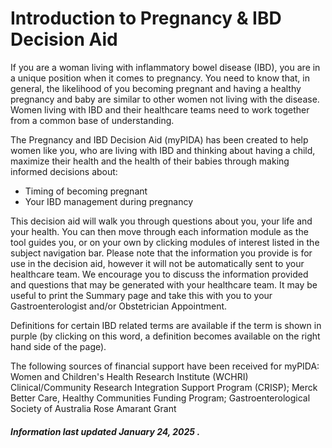 <h1>Introduction to Pregnancy & IBD Decision Aid</h1>

If you are a woman living with inflammatory bowel disease (IBD), you are in a unique position when it comes to pregnancy. 
You need to know that, in general, the likelihood of you becoming pregnant and having a healthy pregnancy and baby are similar to other women not living with the disease. 
Women living with IBD and their healthcare teams need to work together from a common base of understanding.

The Pregnancy and IBD Decision Aid (myPIDA) has been created to help women like you, who are living with IBD and thinking about having a child, maximize their health and the health of their babies through making informed decisions about: 

* Timing of becoming pregnant
* Your IBD management during pregnancy 

This decision aid will walk you through questions about you, your life and your health. You can then move through each information module as the tool guides you, or on your own by clicking modules of interest listed in the subject navigation bar. Please note that the information you provide is for use in the decision aid, however it will not be automatically sent to your healthcare team. We encourage you to discuss the information provided and questions that may be generated with your healthcare team. It may be useful to print the Summary page and take this with you to your Gastroenterologist and/or Obstetrician Appointment. 

Definitions for certain IBD related terms are available if the term is shown in purple (by clicking on this word, a definition becomes available on the right hand side of the page). 

The following sources of financial support have been received for myPIDA:
Women and Children's Health Research Institute (WCHRI) Clinical/Community Research Integration Support Program (CRISP); Merck Better Care, Healthy Communities Funding Program; Gastroenterological Society of Australia Rose Amarant Grant


<h5>Information last updated January 24, 2025 .</h5>


